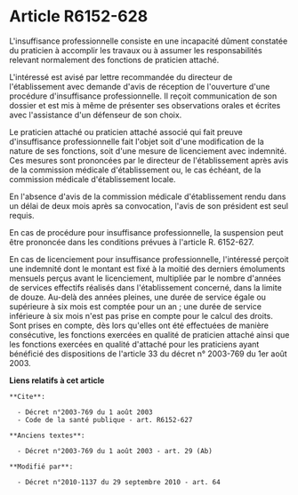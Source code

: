 # Article R6152-628

L'insuffisance professionnelle consiste en une incapacité dûment constatée du praticien à accomplir les travaux ou à assumer
les responsabilités relevant normalement des fonctions de praticien attaché.

L'intéressé est avisé par lettre recommandée du directeur de l'établissement avec demande d'avis de réception de l'ouverture
d'une procédure d'insuffisance professionnelle. Il reçoit communication de son dossier et est mis à même de présenter ses
observations orales et écrites avec l'assistance d'un défenseur de son choix. 

Le praticien attaché ou praticien attaché associé qui fait preuve d'insuffisance professionnelle fait l'objet soit d'une
modification de la nature de ses fonctions, soit d'une mesure de licenciement avec indemnité. Ces mesures sont prononcées par
le directeur de l'établissement après avis de la commission médicale d'établissement ou, le cas échéant, de la commission
médicale d'établissement locale. 

En l'absence d'avis de la commission médicale d'établissement rendu dans un délai de deux mois après sa convocation, l'avis
de son président est seul requis. 

En cas de procédure pour insuffisance professionnelle, la suspension peut être prononcée dans les conditions prévues à
l'article R. 6152-627. 

En cas de licenciement pour insuffisance professionnelle, l'intéressé perçoit une indemnité dont le montant est fixé à la
moitié des derniers émoluments mensuels perçus avant le licenciement, multipliée par le nombre d'années de services effectifs
réalisés dans l'établissement concerné, dans la limite de douze. Au-delà des années pleines, une durée de service égale ou
supérieure à six mois est comptée pour un an ; une durée de service inférieure à six mois n'est pas prise en compte pour le
calcul des droits. Sont prises en compte, dès lors qu'elles ont été effectuées de manière consécutive, les fonctions exercées
en qualité de praticien attaché ainsi que les fonctions exercées en qualité d'attaché pour les praticiens ayant bénéficié des
dispositions de l'article 33 du décret n° 2003-769 du 1er août 2003.

**Liens relatifs à cet article**

	**Cite**:

	  - Décret n°2003-769 du 1 août 2003
	  - Code de la santé publique - art. R6152-627

	**Anciens textes**:

	  - Décret n°2003-769 du 1 août 2003 - art. 29 (Ab)

	**Modifié par**:

	  - Décret n°2010-1137 du 29 septembre 2010 - art. 64
